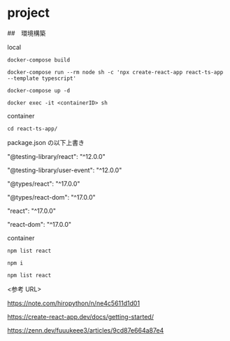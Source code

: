 # project

##　環境構築

local

```
docker-compose build

docker-compose run --rm node sh -c 'npx create-react-app react-ts-app --template typescript'

docker-compose up -d

docker exec -it <containerID> sh
```

container

```
cd react-ts-app/
```

package.json の以下上書き

"@testing-library/react": "^12.0.0"

"@testing-library/user-event": "^12.0.0"

"@types/react": "^17.0.0"

"@types/react-dom": "^17.0.0"

"react": "^17.0.0"

"react-dom": "^17.0.0"

container

```
npm list react

npm i

npm list react
```

<参考 URL>

https://note.com/hiropython/n/ne4c5611d1d01

https://create-react-app.dev/docs/getting-started/

https://zenn.dev/fuuukeee3/articles/9cd87e664a87e4
